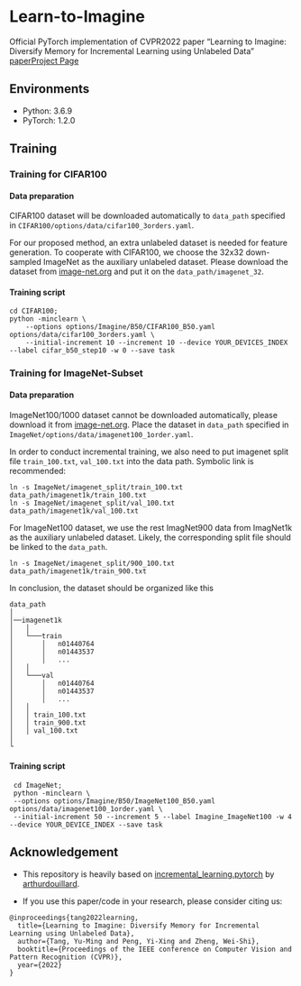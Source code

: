 # Learn-to-Imagine
Official PyTorch implementation of CVPR2022 paper “Learning to Imagine: Diversify Memory for Incremental Learning using Unlabeled Data”
[paper](Learning_to_imagine.pdf)[Project Page](https://isee-ai.cn/~yuming/Learn_to_imagine.html)

## Environments

- Python: 3.6.9
- PyTorch: 1.2.0


## Training
### Training for CIFAR100
#### Data preparation
CIFAR100 dataset will be downloaded automatically to `data_path` specified in `CIFAR100/options/data/cifar100_3orders.yaml`.

For our proposed method, an extra unlabeled dataset is needed for feature generation. To cooperate with CIFAR100, we choose
the 32x32 down-sampled ImageNet as the auxiliary unlabeled dataset. Please download the dataset from [image-net.org](https://image-net.org/download.php)
and put it on the `data_path/imagenet_32`.
#### Training script
```
cd CIFAR100;
python -minclearn \
    --options options/Imagine/B50/CIFAR100_B50.yaml options/data/cifar100_3orders.yaml \
    --initial-increment 10 --increment 10 --device YOUR_DEVICES_INDEX --label cifar_b50_step10 -w 0 --save task
```

### Training for ImageNet-Subset
#### Data preparation
ImageNet100/1000 dataset cannot be downloaded automatically, please download it from [image-net.org](https://image-net.org/download.php).
Place the dataset in `data_path` specified in `ImageNet/options/data/imagenet100_1order.yaml`.

In order to conduct incremental training, we also need to put imagenet split file `train_100.txt`, `val_100.txt` into
the data path. Symbolic link is recommended:
```
ln -s ImageNet/imagenet_split/train_100.txt data_path/imagenet1k/train_100.txt
ln -s ImageNet/imagenet_split/val_100.txt data_path/imagenet1k/val_100.txt
```

For ImageNet100 dataset, we use the rest ImagNet900 data from ImagNet1k as the auxiliary unlabeled dataset.
Likely, the corresponding split file should be linked to the `data_path`.
```
ln -s ImageNet/imagenet_split/900_100.txt data_path/imagenet1k/train_900.txt
```

In conclusion, the dataset should be organized like this
```
data_path
│  
│──imagenet1k
│   │
│   └───train
│       │   n01440764
│       │   n01443537 
│       │   ...
│   │
│   └───val
│       │   n01440764
│       │   n01443537
│       │   ...
│   │   
│   │ train_100.txt
│   │ train_900.txt
│   │ val_100.txt 
│   
└
```

#### Training script
```
 cd ImageNet;
 python -minclearn \
 --options options/Imagine/B50/ImageNet100_B50.yaml options/data/imagenet100_1order.yaml \
 --initial-increment 50 --increment 5 --label Imagine_ImageNet100 -w 4 --device YOUR_DEVICE_INDEX --save task
```

## Acknowledgement 
- This repository is heavily based on [incremental_learning.pytorch](https://github.com/arthurdouillard/incremental_learning.pytorch)
by [arthurdouillard](https://github.com/arthurdouillard).


- If you use this paper/code in your research, please consider citing us:
```
@inproceedings{tang2022learning,
  title={Learning to Imagine: Diversify Memory for Incremental Learning using Unlabeled Data},
  author={Tang, Yu-Ming and Peng, Yi-Xing and Zheng, Wei-Shi},
  booktitle={Proceedings of the IEEE conference on Computer Vision and Pattern Recognition (CVPR)},
  year={2022}
}
```
